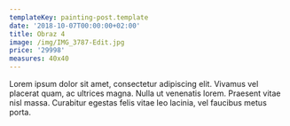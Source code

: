 ```yaml
---
templateKey: painting-post.template
date: '2018-10-07T00:00:00+02:00'
title: Obraz 4
image: /img/IMG_3787-Edit.jpg
price: '29998'
measures: 40x40
---
```

Lorem ipsum dolor sit amet, consectetur adipiscing elit. Vivamus vel placerat quam, ac ultrices magna. Nulla ut venenatis lorem. Praesent vitae nisl massa. Curabitur egestas felis vitae leo lacinia, vel faucibus metus porta.
